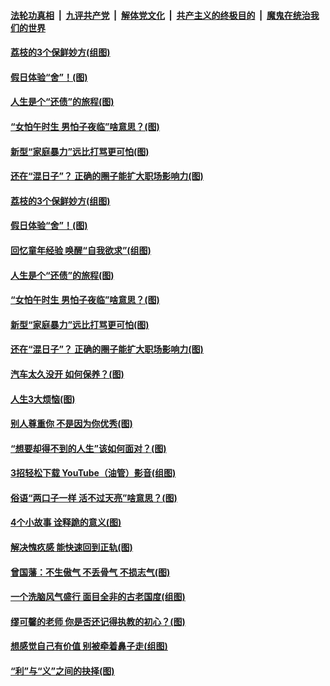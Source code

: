 ####  [法轮功真相](../../../../basic/blob/master/README.md?t=06211131) &nbsp;|&nbsp; [九评共产党](../../../../9ping.md/blob/master/README.md?t=06211131) &nbsp;|&nbsp; [解体党文化](../../../../jtdwh.md/blob/master/README.md?t=06211131)  &nbsp;|&nbsp; [共产主义的终极目的](../../../../gczydzjmd.md/blob/master/README.md?t=06211131) &nbsp;|&nbsp; [魔鬼在统治我们的世界](../../../../mgztzwmdsj.md/blob/master/README.md?t=06211131) 

#### [荔枝的3个保鲜妙方(组图)](../pages/p8/936950.md?t=06211131) 

#### [假日体验“舍”！(图)](../pages/p8/937183.md?t=06211131) 

#### [人生是个“还债”的旅程(图)](../pages/p8/936768.md?t=06211131) 

#### [“女怕午时生 男怕子夜临”啥意思？(图)](../pages/p8/937081.md?t=06211131) 

#### [新型“家庭暴力”远比打骂更可怕(图)](../pages/p8/936230.md?t=06211131) 

#### [还在“混日子”？ 正确的圈子能扩大职场影响力(图)](../pages/p8/937049.md?t=06211131) 

#### [荔枝的3个保鲜妙方(组图)](../pages/p8/936950.md?t=06211131) 

#### [假日体验“舍”！(图)](../pages/p8/937183.md?t=06211131) 

#### [回忆童年经验 唤醒“自我欲求”(组图)](../pages/p8/937082.md?t=06211131) 

#### [人生是个“还债”的旅程(图)](../pages/p8/936768.md?t=06211131) 

#### [“女怕午时生 男怕子夜临”啥意思？(图)](../pages/p8/937081.md?t=06211131) 

#### [新型“家庭暴力”远比打骂更可怕(图)](../pages/p8/936230.md?t=06211131) 

#### [还在“混日子”？ 正确的圈子能扩大职场影响力(图)](../pages/p8/937049.md?t=06211131) 

#### [汽车太久没开 如何保养？(图)](../pages/p8/937035.md?t=06211131) 

#### [人生3大烦恼(图)](../pages/p8/936959.md?t=06211131) 

#### [别人尊重你 不是因为你优秀(图)](../pages/p8/936253.md?t=06211131) 

#### [“想要却得不到的人生”该如何面对？(图)](../pages/p8/936933.md?t=06211131) 

#### [3招轻松下载 YouTube（油管）影音(组图)](../pages/p8/936922.md?t=06211131) 

#### [俗语“两口子一样 活不过天亮”啥意思？(图)](../pages/p8/936917.md?t=06211131) 

#### [4个小故事 诠释跪的意义(图)](../pages/p8/936353.md?t=06211131) 

#### [解决愧疚感 能快速回到正轨(图)](../pages/p8/936834.md?t=06211131) 

#### [曾国藩：不生傲气 不丢骨气 不损志气(图)](../pages/p8/936248.md?t=06211131) 

#### [一个洗脑风气盛行 面目全非的古老国度(组图)](../pages/p8/936759.md?t=06211131) 

#### [缪可馨的老师 你是否还记得执教的初心？(图)](../pages/p8/936737.md?t=06211131) 

#### [想感觉自己有价值 别被牵着鼻子走(组图)](../pages/p8/936721.md?t=06211131) 

#### [“利”与“义”之间的抉择(图)](../pages/p8/936246.md?t=06211131) 

